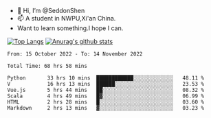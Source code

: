 - 👋 Hi, I’m @SeddonShen
- 📫 A student in NWPU,Xi'an China.
- Want to learn something.I hope I can.

[![Top Langs](https://github-readme-stats.vercel.app/api/top-langs?username=seddonshen&show_icons=true&locale=en&layout=compact&hide=html&langs_count=8)](https://github.com/SeddonShen/)
[![Anurag's github stats](https://github-readme-stats.vercel.app/api?username=SeddonShen&count_private=true&show_icons=true)](https://github.com/anuraghazra/github-readme-stats)
<!--START_SECTION:waka-->

```text
From: 15 October 2022 - To: 14 November 2022

Total Time: 68 hrs 58 mins

Python       33 hrs 10 mins  ████████████░░░░░░░░░░░░░   48.11 %
V            16 hrs 13 mins  ██████░░░░░░░░░░░░░░░░░░░   23.53 %
Vue.js       5 hrs 44 mins   ██░░░░░░░░░░░░░░░░░░░░░░░   08.32 %
Scala        4 hrs 49 mins   █▓░░░░░░░░░░░░░░░░░░░░░░░   06.99 %
HTML         2 hrs 28 mins   █░░░░░░░░░░░░░░░░░░░░░░░░   03.60 %
Markdown     2 hrs 13 mins   ▓░░░░░░░░░░░░░░░░░░░░░░░░   03.23 %
```

<!--END_SECTION:waka-->


<!---
SeddonShen/SeddonShen is a ✨ special ✨ repository because its `README.md` (this file) appears on your GitHub profile.
You can click the Preview link to take a look at your changes.
--->
